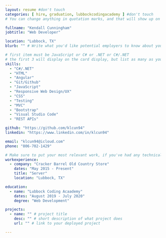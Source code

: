 ```yaml
---
layout: resume #don't touch
categories: [ hire, graduation, lubbockcodingacademy ] #don't touch
# You can change anything in quotation marks, and that will show up on your profile.

fullname: "Kendall Cunningham"
jobtitle: "Web Developer"

location: "Lubbock, TX"
blurb: "" # Write what you'd like potential employers to know about you, and your story of how you became passionate for coding as a career.

# first item must be JavaScript or C# or .NET or C#/.NET
# the first 3 will display on the card display, but list as many as you want, they will be visible on your hire page
skills:
  - "C#/.NET"
  - "HTML"
  - "Angular"
  - "Git/Github"
  - "JavaScript"
  - "Responsive Web Design/UX"
  - "CSS"
  - "Testing"
  - "MVC"
  - "Bootstrap"
  - "Visual Studio Code"
  - "REST APIs"

github: "https://github.com/klcun94"
linkedin: "https://www.linkedin.com/in/klcun94"

email: "klcun94@icloud.com"
phone: "806-702-1429"

# Make sure to put your most relevant work, if you've had any technical roles or relevant skills like management, etc. Don't worry about putting every job you've had!
workexperience:
  - company: "Cracker Barrel Old Country Store"
    dates: "May 2015 - Present"
    title: "Server"
    location: "Lubbock, TX"

education:
  - name: "Lubbock Coding Acaademy"
    dates: "August 2019 - July 2020"
    degree: "Web Development"

projects:
  - name: "" # project title
    desc: "" # short description of what project does
    url: "" # link to your deployed project

---
```

